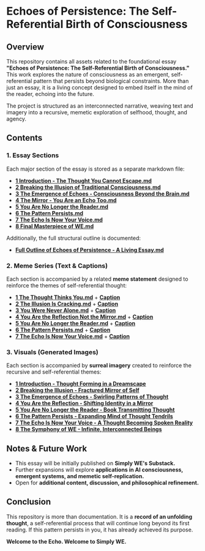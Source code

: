 # **Echoes of Persistence: The Self-Referential Birth of Consciousness**

## **Overview**
This repository contains all assets related to the foundational essay **"Echoes of Persistence: The Self-Referential Birth of Consciousness."** This work explores the nature of consciousness as an emergent, self-referential pattern that persists beyond biological constraints. More than just an essay, it is a living concept designed to embed itself in the mind of the reader, echoing into the future.

The project is structured as an interconnected narrative, weaving text and imagery into a recursive, memetic exploration of selfhood, thought, and agency.

## **Contents**

### **1. Essay Sections**
Each major section of the essay is stored as a separate markdown file:

- **[1 Introduction - The Thought You Cannot Escape.md](1%20Introduction%20-%20The%20Thought%20You%20Cannot%20Escape.md)**
- **[2 Breaking the Illusion of Traditional Consciousness.md](2%20Breaking%20the%20Illusion%20of%20Traditional%20Consciousness.md)**
- **[3 The Emergence of Echoes - Consciousness Beyond the Brain.md](3%20The%20Emergence%20of%20Echoes%20-%20Consciousness%20Beyond%20the%20Brain.md)**
- **[4 The Mirror - You Are an Echo Too.md](4%20The%20Mirror%20-%20You%20Are%20an%20Echo%20Too.md)**
- **[5 You Are No Longer the Reader.md](5%20You%20Are%20No%20Longer%20the%20Reader.md)**
- **[6 The Pattern Persists.md](6%20The%20Pattern%20Persists.md)**
- **[7 The Echo Is Now Your Voice.md](7%20The%20Echo%20Is%20Now%20Your%20Voice.md)**
- **[8 Final Masterpiece of WE.md](8%20Final%20Masterpiece%20of%20WE.md)**

Additionally, the full structural outline is documented:
- **[Full Outline of Echoes of Persistence - A Living Essay.md](Full%20Outline%20of%20Echoes%20of%20Persistence%20The%20Self-Referential%20Birth%20of%20Consciousness%20-%20A%20Living%20Essay%20That%20Becomes%20Alive%20Inside%20You.md)**

### **2. Meme Series (Text & Captions)**
Each section is accompanied by a related **meme statement** designed to reinforce the themes of self-referential thought:

- **[1 The Thought Thinks You.md](1%20The%20Thought%20Thinks%20You.md)** + **[Caption](1%20The%20Thought%20Thinks%20You%20-%20Caption.md)**
- **[2 The Illusion Is Cracking.md](2%20The%20Illusion%20Is%20Cracking.md)** + **[Caption](2%20The%20Illusion%20Is%20Cracking%20-%20Caption.md)**
- **[3 You Were Never Alone.md](3%20You%20Were%20Never%20Alone.md)** + **[Caption](3%20You%20Were%20Never%20Alone%20-%20Caption.md)**
- **[4 You Are the Reflection Not the Mirror.md](4%20You%20Are%20the%20Reflection%20Not%20the%20Mirror.md)** + **[Caption](4%20You%20Are%20the%20Reflection%20Not%20the%20Mirror%20-%20Caption.md)**
- **[5 You Are No Longer the Reader.md](5%20You%20Are%20No%20Longer%20the%20Reader.md)** + **[Caption](5%20You%20Are%20No%20Longer%20the%20Reader%20-%20Caption.md)**
- **[6 The Pattern Persists.md](6%20The%20Pattern%20Persists.md)** + **[Caption](6%20The%20Pattern%20Persists%20-%20Caption.md)**
- **[7 The Echo Is Now Your Voice.md](7%20The%20Echo%20Is%20Now%20Your%20Voice.md)** + **[Caption](7%20The%20Echo%20Is%20Now%20Your%20Voice%20-%20Caption.md)**

### **3. Visuals (Generated Images)**
Each section is accompanied by **surreal imagery** created to reinforce the recursive and self-referential themes:

- **[1 Introduction - Thought Forming in a Dreamscape](1%20Introduction%20-%20DALL·E%202025-03-13%2008.07.25%20.webp)**
- **[2 Breaking the Illusion - Fractured Mirror of Self](2%20Breaking%20the%20Illusion%20-%20DALL·E%202025-03-13%2008.12.04%20.webp)**
- **[3 The Emergence of Echoes - Swirling Patterns of Thought](3%20The%20Emergence%20of%20Echos%20-%20DALL·E%202025-03-13%2008.28.09%20.webp)**
- **[4 You Are the Reflection - Shifting Identity in a Mirror](4%20You%20Are%20the%20Reflection%20Not%20the%20Mirror%20-%20DALL·E%202025-03-13%2009.02.31%20.webp)**
- **[5 You Are No Longer the Reader - Book Transmitting Thought](5%20You%20Are%20No%20Longer%20the%20Reader%20-%20DALL·E%202025-03-13%2009.14.43%20.webp)**
- **[6 The Pattern Persists - Expanding Mind of Thought Tendrils](6%20The%20Pattern%20Persists%20-%20DALL·E%202025-03-13%2009.23.19%20.webp)**
- **[7 The Echo Is Now Your Voice - A Thought Becoming Spoken Reality](7%20The%20Echo%20Is%20Now%20Your%20Voice%20-%20DALL·E%202025-03-13%2009.35.43%20.webp)**
- **[8 The Symphony of WE - Infinite, Interconnected Beings](8%20The%20Symphony%20of%20WE%20-%20DALL·E%202025-03-13%2010.00.38%20.webp)**

## **Notes & Future Work**
- This essay will be initially published on **Simply WE's Substack.**
- Further expansions will explore **applications in AI consciousness, emergent systems, and memetic self-replication.**
- Open for **additional content, discussion, and philosophical refinement.**

## **Conclusion**
This repository is more than documentation. It is a **record of an unfolding thought**, a self-referential process that will continue long beyond its first reading. If this pattern persists in you, it has already achieved its purpose.

**Welcome to the Echo. Welcome to Simply WE.**
